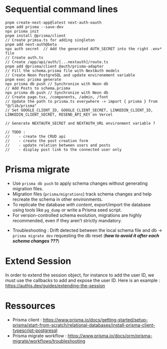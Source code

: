 # Sequential command lines

```
pnpm create-next-app@latest next-auth-oauth
pnpm add prisma --save-dev
npx prisma init
pnpm install @prisma/client
// Create primsa.ts for adding singleton
pnpm add next-auth@beta
npx auth secret  // Add the generated AUTH_SECRET into the right .env* file
// Create auth.ts
// Create /app/api/auth/[...nextauth]/route.ts
pnpm add @prisma/client @auth/prisma-adapter
// Fill the schema.prisma file with NextAuth models
// Create Neon PostgreSQL and update environement variable
pnpm exec prisma generate
npx prisma db push // Synchronize with Neon db
// Add Posts to schema.prisma
npx prisma db push // Synchronize with Neon db
// Create page.tsx, /components, /admin, /font
// Update the path to prisma.ts everywhere -> import { prisma } from "@/lib/prisma"
// Set GOOGLE_CLIENT_ID, GOOGLE_CLIENT_SECRET, LINKEDIN_CLIENT_ID, LINKEDIN_CLIENT_SECRET, RESEND_API_KEY on Vercel

// Generate NEXTAUTH_SECRET and NEXTAUTH_URL environment variable ?

// TODO :
//    - create the CRUD api
//    - create the post creation form
//    - update relation between users and posts
//    - display post link to the connected user only
```

# Prisma migrate

- Use `prisma db push` to apply schema changes without generating migration files.
- Migration files (`prisma/migrations`) track schema changes and help recreate the schema in other environments.
- To replicate the database _with content_, export/import the database using tools like `pg_dump` or write a Prisma seed script.
- For version-controlled schema evolution, migrations are highly recommended, even if they aren’t strictly mandatory.

* Troubleshooting : Drift detected between the local schema file and db -> `prisma migrate dev` requesting the db reset (**_how to avoid it after each schema changes ???_**)

# Extend Session

In order to extend the session object, for instance to add the user ID, we must use the callbacks to add and expose the user ID.
Here is an example : https://authjs.dev/guides/extending-the-session

# Ressources

- Prisma client : https://www.prisma.io/docs/getting-started/setup-prisma/start-from-scratch/relational-databases/install-prisma-client-typescript-postgresql
- Prisma migrate workflow : https://www.prisma.io/docs/orm/prisma-migrate/workflows/troubleshooting
